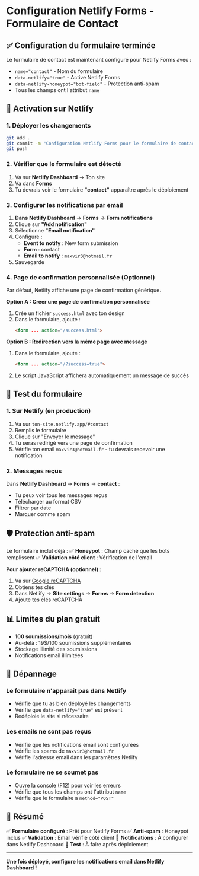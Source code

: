 # Configuration Netlify Forms - Formulaire de Contact

## ✅ Configuration du formulaire terminée

Le formulaire de contact est maintenant configuré pour Netlify Forms avec :
- `name="contact"` - Nom du formulaire
- `data-netlify="true"` - Active Netlify Forms
- `data-netlify-honeypot="bot-field"` - Protection anti-spam
- Tous les champs ont l'attribut `name`

## 🚀 Activation sur Netlify

### 1. Déployer les changements
```bash
git add .
git commit -m "Configuration Netlify Forms pour le formulaire de contact"
git push
```

### 2. Vérifier que le formulaire est détecté
1. Va sur **Netlify Dashboard** → Ton site
2. Va dans **Forms**
3. Tu devrais voir le formulaire **"contact"** apparaître après le déploiement

### 3. Configurer les notifications par email

1. **Dans Netlify Dashboard** → **Forms** → **Form notifications**
2. Clique sur **"Add notification"**
3. Sélectionne **"Email notification"**
4. Configure :
   - **Event to notify** : New form submission
   - **Form** : contact
   - **Email to notify** : `maxvir3@hotmail.fr`
5. Sauvegarde

### 4. Page de confirmation personnalisée (Optionnel)

Par défaut, Netlify affiche une page de confirmation générique.

**Option A : Créer une page de confirmation personnalisée**
1. Crée un fichier `success.html` avec ton design
2. Dans le formulaire, ajoute :
   ```html
   <form ... action="/success.html">
   ```

**Option B : Redirection vers la même page avec message**
1. Dans le formulaire, ajoute :
   ```html
   <form ... action="/?success=true">
   ```
2. Le script JavaScript affichera automatiquement un message de succès

## 📧 Test du formulaire

### 1. Sur Netlify (en production)
1. Va sur `ton-site.netlify.app/#contact`
2. Remplis le formulaire
3. Clique sur "Envoyer le message"
4. Tu seras redirigé vers une page de confirmation
5. Vérifie ton email `maxvir3@hotmail.fr` - tu devrais recevoir une notification

### 2. Messages reçus
Dans **Netlify Dashboard** → **Forms** → **contact** :
- Tu peux voir tous les messages reçus
- Télécharger au format CSV
- Filtrer par date
- Marquer comme spam

## 🛡️ Protection anti-spam

Le formulaire inclut déjà :
✅ **Honeypot** : Champ caché que les bots remplissent
✅ **Validation côté client** : Vérification de l'email

**Pour ajouter reCAPTCHA (optionnel) :**
1. Va sur [Google reCAPTCHA](https://www.google.com/recaptcha)
2. Obtiens tes clés
3. Dans Netlify → **Site settings** → **Forms** → **Form detection**
4. Ajoute tes clés reCAPTCHA

## 📊 Limites du plan gratuit

- **100 soumissions/mois** (gratuit)
- Au-delà : 19$/100 soumissions supplémentaires
- Stockage illimité des soumissions
- Notifications email illimitées

## 🔧 Dépannage

### Le formulaire n'apparaît pas dans Netlify
- Vérifie que tu as bien déployé les changements
- Vérifie que `data-netlify="true"` est présent
- Redéploie le site si nécessaire

### Les emails ne sont pas reçus
- Vérifie que les notifications email sont configurées
- Vérifie les spams de `maxvir3@hotmail.fr`
- Vérifie l'adresse email dans les paramètres Netlify

### Le formulaire ne se soumet pas
- Ouvre la console (F12) pour voir les erreurs
- Vérifie que tous les champs ont l'attribut `name`
- Vérifie que le formulaire a `method="POST"`

## 📝 Résumé

✅ **Formulaire configuré** : Prêt pour Netlify Forms
✅ **Anti-spam** : Honeypot inclus
✅ **Validation** : Email vérifié côté client
🔄 **Notifications** : À configurer dans Netlify Dashboard
🔄 **Test** : À faire après déploiement

---

**Une fois déployé, configure les notifications email dans Netlify Dashboard !**

